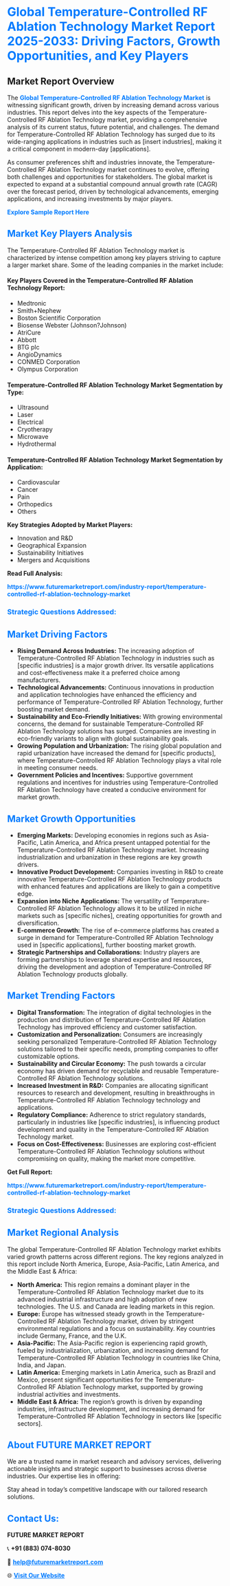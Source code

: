 <h1 style="color: #007BFF;">Global Temperature-Controlled RF Ablation Technology Market Report 2025-2033: Driving Factors, Growth Opportunities, and Key Players</h1>

<section id="overview">
<h2>Market Report Overview</h2>
<p>The <a href="https://www.futuremarketreport.com/industry-report/temperature-controlled-rf-ablation-technology-market" style="color: #007BFF; text-decoration: none;"><strong>Global Temperature-Controlled RF Ablation Technology Market</strong></a> is witnessing significant growth, driven by increasing demand across various industries. This report delves into the key aspects of the Temperature-Controlled RF Ablation Technology market, providing a comprehensive analysis of its current status, future potential, and challenges. The demand for Temperature-Controlled RF Ablation Technology has surged due to its wide-ranging applications in industries such as [insert industries], making it a critical component in modern-day [applications].</p>
<p>As consumer preferences shift and industries innovate, the Temperature-Controlled RF Ablation Technology market continues to evolve, offering both challenges and opportunities for stakeholders. The global market is expected to expand at a substantial compound annual growth rate (CAGR) over the forecast period, driven by technological advancements, emerging applications, and increasing investments by major players.</p>
</section>

<section id="overview">
<p><a href="https://www.futuremarketreport.com/request-sample/reportId=78129" style="color: #007BFF; text-decoration: none;"><strong>Explore Sample Report Here</strong></a></p>
</section>

<section id="key-players">
<h2 style="color: #007BFF;">Market Key Players Analysis</h2>
<p>The Temperature-Controlled RF Ablation Technology market is characterized by intense competition among key players striving to capture a larger market share. Some of the leading companies in the market include:</p>
<h4>Key Players Covered in the Temperature-Controlled RF Ablation Technology Report:</h4>
<ul><li>Medtronic</li><li>Smith+Nephew</li><li>Boston Scientific Corporation</li><li>Biosense Webster (Johnson?Johnson)</li><li>AtriCure</li><li>Abbott</li><li>BTG plc</li><li>AngioDynamics</li><li>CONMED Corporation</li><li>Olympus Corporation</li></ul>
<h4>Temperature-Controlled RF Ablation Technology Market Segmentation by Type:</h4>
<ul><li>Ultrasound</li><li>Laser</li><li>Electrical</li><li>Cryotherapy</li><li>Microwave</li><li>Hydrothermal</li></ul>

<h4>Temperature-Controlled RF Ablation Technology Market Segmentation by Application:</h4>
<ul><li>Cardiovascular</li><li>Cancer</li><li>Pain</li><li>Orthopedics</li><li>Others</li></ul>
<p><strong>Key Strategies Adopted by Market Players:</strong></p>
<ul>
<li>Innovation and R&D</li>
<li>Geographical Expansion</li>
<li>Sustainability Initiatives</li>
<li>Mergers and Acquisitions</li>
</ul>
</section>

<section>
<p><strong>Read Full Analysis: </strong></p><a href="https://www.futuremarketreport.com/industry-report/temperature-controlled-rf-ablation-technology-market" style="color: #007BFF; text-decoration: none;"><strong>https://www.futuremarketreport.com/industry-report/temperature-controlled-rf-ablation-technology-market</strong></a>
<h3 style="color: #007BFF;">Strategic Questions Addressed:</h3>
</section>

<section id="driving-factors">
<h2 style="color: #007BFF;">Market Driving Factors</h2>
<ul>
<li><strong>Rising Demand Across Industries:</strong> The increasing adoption of Temperature-Controlled RF Ablation Technology in industries such as [specific industries] is a major growth driver. Its versatile applications and cost-effectiveness make it a preferred choice among manufacturers.</li>
<li><strong>Technological Advancements:</strong> Continuous innovations in production and application technologies have enhanced the efficiency and performance of Temperature-Controlled RF Ablation Technology, further boosting market demand.</li>
<li><strong>Sustainability and Eco-Friendly Initiatives:</strong> With growing environmental concerns, the demand for sustainable Temperature-Controlled RF Ablation Technology solutions has surged. Companies are investing in eco-friendly variants to align with global sustainability goals.</li>
<li><strong>Growing Population and Urbanization:</strong> The rising global population and rapid urbanization have increased the demand for [specific products], where Temperature-Controlled RF Ablation Technology plays a vital role in meeting consumer needs.</li>
<li><strong>Government Policies and Incentives:</strong> Supportive government regulations and incentives for industries using Temperature-Controlled RF Ablation Technology have created a conducive environment for market growth.</li>
</ul>
</section>

<section id="growth-opportunities">
<h2 style="color: #007BFF;">Market Growth Opportunities</h2>
<ul>
<li><strong>Emerging Markets:</strong> Developing economies in regions such as Asia-Pacific, Latin America, and Africa present untapped potential for the Temperature-Controlled RF Ablation Technology market. Increasing industrialization and urbanization in these regions are key growth drivers.</li>
<li><strong>Innovative Product Development:</strong> Companies investing in R&D to create innovative Temperature-Controlled RF Ablation Technology products with enhanced features and applications are likely to gain a competitive edge.</li>
<li><strong>Expansion into Niche Applications:</strong> The versatility of Temperature-Controlled RF Ablation Technology allows it to be utilized in niche markets such as [specific niches], creating opportunities for growth and diversification.</li>
<li><strong>E-commerce Growth:</strong> The rise of e-commerce platforms has created a surge in demand for Temperature-Controlled RF Ablation Technology used in [specific applications], further boosting market growth.</li>
<li><strong>Strategic Partnerships and Collaborations:</strong> Industry players are forming partnerships to leverage shared expertise and resources, driving the development and adoption of Temperature-Controlled RF Ablation Technology products globally.</li>
</ul>
</section>

<section id="trending-factors">
<h2 style="color: #007BFF;">Market Trending Factors</h2>
<ul>
<li><strong>Digital Transformation:</strong> The integration of digital technologies in the production and distribution of Temperature-Controlled RF Ablation Technology has improved efficiency and customer satisfaction.</li>
<li><strong>Customization and Personalization:</strong> Consumers are increasingly seeking personalized Temperature-Controlled RF Ablation Technology solutions tailored to their specific needs, prompting companies to offer customizable options.</li>
<li><strong>Sustainability and Circular Economy:</strong> The push towards a circular economy has driven demand for recyclable and reusable Temperature-Controlled RF Ablation Technology solutions.</li>
<li><strong>Increased Investment in R&D:</strong> Companies are allocating significant resources to research and development, resulting in breakthroughs in Temperature-Controlled RF Ablation Technology technology and applications.</li>
<li><strong>Regulatory Compliance:</strong> Adherence to strict regulatory standards, particularly in industries like [specific industries], is influencing product development and quality in the Temperature-Controlled RF Ablation Technology market.</li>
<li><strong>Focus on Cost-Effectiveness:</strong> Businesses are exploring cost-efficient Temperature-Controlled RF Ablation Technology solutions without compromising on quality, making the market more competitive.</li>
</ul>
</section>

<section>
<p><strong>Get Full Report: </strong></p><a href="https://www.futuremarketreport.com/industry-report/temperature-controlled-rf-ablation-technology-market" style="color: #007BFF; text-decoration: none;"><strong>https://www.futuremarketreport.com/industry-report/temperature-controlled-rf-ablation-technology-market</strong></a>
<h3 style="color: #007BFF;">Strategic Questions Addressed:</h3>
</section>


<section id="regional-analysis">
<h2 style="color: #007BFF;">Market Regional Analysis</h2>
<p>The global Temperature-Controlled RF Ablation Technology market exhibits varied growth patterns across different regions. The key regions analyzed in this report include North America, Europe, Asia-Pacific, Latin America, and the Middle East & Africa:</p>
<ul>
<li><strong>North America:</strong> This region remains a dominant player in the Temperature-Controlled RF Ablation Technology market due to its advanced industrial infrastructure and high adoption of new technologies. The U.S. and Canada are leading markets in this region.</li>
<li><strong>Europe:</strong> Europe has witnessed steady growth in the Temperature-Controlled RF Ablation Technology market, driven by stringent environmental regulations and a focus on sustainability. Key countries include Germany, France, and the U.K.</li>
<li><strong>Asia-Pacific:</strong> The Asia-Pacific region is experiencing rapid growth, fueled by industrialization, urbanization, and increasing demand for Temperature-Controlled RF Ablation Technology in countries like China, India, and Japan.</li>
<li><strong>Latin America:</strong> Emerging markets in Latin America, such as Brazil and Mexico, present significant opportunities for the Temperature-Controlled RF Ablation Technology market, supported by growing industrial activities and investments.</li>
<li><strong>Middle East & Africa:</strong> The region’s growth is driven by expanding industries, infrastructure development, and increasing demand for Temperature-Controlled RF Ablation Technology in sectors like [specific sectors].</li>
</ul>
</section>

<footer>
<h2 style="color: #007BFF;">About FUTURE MARKET REPORT</h2>
<p>We are a trusted name in market research and advisory services, delivering actionable insights and strategic support to businesses across diverse industries. Our expertise lies in offering:</p>

<p>Stay ahead in today’s competitive landscape with our tailored research solutions.</p>

<h2 style="color: #007BFF;">Contact Us:</h2>
<p><strong>FUTURE MARKET REPORT</strong></p>
<p>📞 <strong>+91 (883) 074-8030</strong></p>
<p>📧 <strong><a href="mailto:help@futuremarketreport.com" style="color: #007BFF;">help@futuremarketreport.com</a></strong></p>
<p>🌐 <strong><a href="https://www.futuremarketreport.com/" style="color: #007BFF;">Visit Our Website</a></strong></p>
</footer>